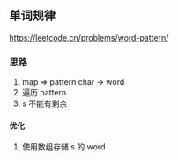 ## 单词规律

<https://leetcode.cn/problems/word-pattern/>

### 思路

1. map => pattern char -> word
2. 遍历 pattern
3. s 不能有剩余

#### 优化

1. 使用数组存储 s 的 word
